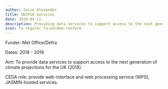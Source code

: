 ```yaml
---
author: Jesse Alexander
title: UKCP18 Services
date: 2019-04-11
description: Providing data services to support access to the next generation of climate projections for the UK
icon: fa-regular fa-window-restore
---
```

Funder: Met Office/Defra

Dates: 2018 - 2019

Aim: To provide data services to support access to the next generation of climate projections for the UK (2018).

CEDA role: provide web-interface and web processing service (WPS), JASMIN-hosted services.
